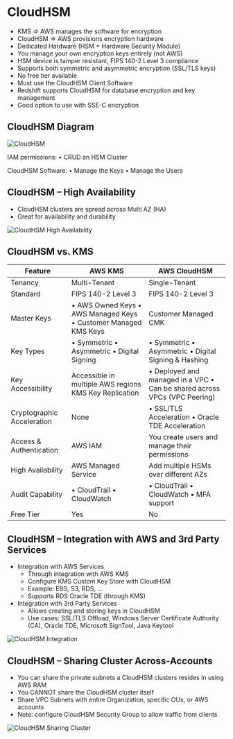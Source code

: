 # CloudHSM

- KMS => AWS manages the software for encryption
- CloudHSM => AWS provisions encryption hardware
- Dedicated Hardware (HSM = Hardware Security Module)
- You manage your own encryption keys entirely (not AWS)
- HSM device is tamper resistant, FIPS 140-2 Level 3 compliance
- Supports both symmetric and asymmetric encryption (SSL/TLS keys)
- No free tier available
- Must use the CloudHSM Client Software
- Redshift supports CloudHSM for database encryption and key management
- Good option to use with SSE-C encryption

## CloudHSM Diagram

![CloudHSM](./cloudhsm.png)

IAM permissions:
• CRUD an HSM Cluster

CloudHSM Software:
• Manage the Keys
• Manage the Users

## CloudHSM – High Availability

- CloudHSM clusters are spread across Multi AZ (HA)
- Great for availability and durability

![CloudHSM High Availability](./cloudhsm_high_availability.png)

## CloudHSM vs. KMS

| Feature                    | AWS KMS                                                         | AWS CloudHSM                                                              |
| -------------------------- | --------------------------------------------------------------- | ------------------------------------------------------------------------- |
| Tenancy                    | Multi-Tenant                                                    | Single-Tenant                                                             |
| Standard                   | FIPS 140-2 Level 3                                              | FIPS 140-2 Level 3                                                        |
| Master Keys                | • AWS Owned Keys • AWS Managed Keys • Customer Managed KMS Keys | Customer Managed CMK                                                      |
| Key Types                  | • Symmetric • Asymmetric • Digital Signing                      | • Symmetric • Asymmetric • Digital Signing & Hashing                      |
| Key Accessibility          | Accessible in multiple AWS regions KMS Key Replication          | • Deployed and managed in a VPC • Can be shared across VPCs (VPC Peering) |
| Cryptographic Acceleration | None                                                            | • SSL/TLS Acceleration • Oracle TDE Acceleration                          |
| Access & Authentication    | AWS IAM                                                         | You create users and manage their permissions                             |
| High Availability          | AWS Managed Service                                             | Add multiple HSMs over different AZs                                      |
| Audit Capability           | • CloudTrail • CloudWatch                                       | • CloudTrail • CloudWatch • MFA support                                   |
| Free Tier                  | Yes                                                             | No                                                                        |

## CloudHSM – Integration with AWS and 3rd Party Services

- Integration with AWS Services
  - Through integration with AWS KMS
  - Configure KMS Custom Key Store with CloudHSM
  - Example: EBS, S3, RDS, …
  - Supports RDS Oracle TDE (through KMS)
- Integration with 3rd Party Services
  - Allows creating and storing keys in CloudHSM
  - Use cases: SSL/TLS Offload, Windows Server Certificate Authority (CA), Oracle TDE, Microsoft SignTool, Java Keytool

![CloudHSM Integration](./cloudhsm_integration.png)

## CloudHSM – Sharing Cluster Across-Accounts

- You can share the private subnets a CloudHSM clusters resides in using AWS RAM
- You CANNOT share the CloudHSM cluster itself
- Share VPC Subnets with entire Organization, specific OUs, or AWS accounts
- Note: configure CloudHSM Security Group to allow traffic from clients

![CloudHSM Sharing Cluster](./cloudhsm_sharing_across_account.png)
